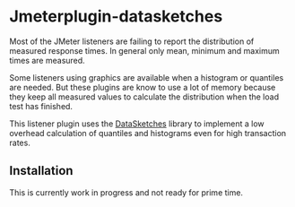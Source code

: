 # Jmeterplugin-datasketches

Most of the JMeter listeners are failing to report the distribution of measured response times. In general only mean, minimum and maximum times are measured.

Some listeners using graphics are available when a histogram or quantiles are needed. But these plugins are know to use a lot of memory because they keep all measured values to calculate the distribution when the load test has finished.

This listener plugin uses the [DataSketches](https://datasketches.apache.org/) library to implement a low overhead calculation of quantiles and histograms even for high transaction rates.

## Installation

This is currently work in progress and not ready for prime time.
